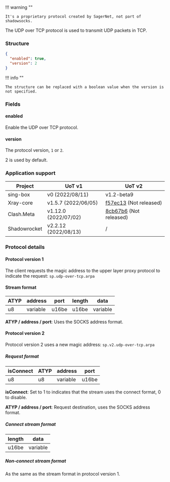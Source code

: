 !!! warning ""

    It's a proprietary protocol created by SagerNet, not part of shadowsocks.

The UDP over TCP protocol is used to transmit UDP packets in TCP.

### Structure

```json
{
  "enabled": true,
  "version": 2
}
```

!!! info ""

    The structure can be replaced with a boolean value when the version is not specified.

### Fields

#### enabled

Enable the UDP over TCP protocol.

#### version

The protocol version, `1` or `2`.

2 is used by default.

### Application support

| Project      | UoT v1               | UoT v2                                                                                                            |
|--------------|----------------------|-------------------------------------------------------------------------------------------------------------------|
| sing-box     | v0 (2022/08/11)      | v1.2-beta9                                                                                                        |
| Xray-core    | v1.5.7 (2022/06/05)  | [f57ec13](https://github.com/XTLS/Xray-core/commit/f57ec1388084df041a2289bacab14e446bf1b357) (Not released)       |
| Clash.Meta   | v1.12.0 (2022/07/02) | [8cb67b6](https://github.com/MetaCubeX/Clash.Meta/commit/8cb67b6480649edfa45dcc9ac89ce0789651e8b3) (Not released) |
| Shadowrocket | v2.2.12 (2022/08/13) | /                                                                                                                 |

### Protocol details

#### Protocol version 1

The client requests the magic address to the upper layer proxy protocol to indicate the request: `sp.udp-over-tcp.arpa`

#### Stream format

| ATYP | address  | port  | length | data     |
|------|----------|-------|--------|----------|
| u8   | variable | u16be | u16be  | variable |

**ATYP / address / port**: Uses the SOCKS address format.

#### Protocol version 2

Protocol version 2 uses a new magic address: `sp.v2.udp-over-tcp.arpa`

##### Request format

| isConnect | ATYP | address  | port  |
|-----------|------|----------|-------|
| u8        | u8   | variable | u16be |

**isConnect**: Set to 1 to indicates that the stream uses the connect format, 0 to disable.

**ATYP / address / port**: Request destination, uses the SOCKS address format.

##### Connect stream format

| length | data     |
|--------|----------|
| u16be  | variable |

##### Non-connect stream format

As the same as the stream format in protocol version 1.